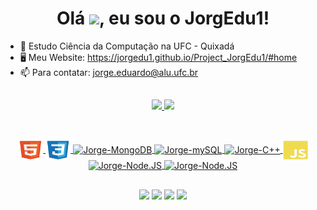 <h1 align="center"> Olá <img src="https://raw.githubusercontent.com/MartinHeinz/MartinHeinz/master/wave.gif" width="30">, eu sou o JorgEdu1!</h1>

- 🌱 Estudo Ciência da Computação na UFC - Quixadá
- 🖥️ Meu Website: https://jorgedu1.github.io/Project_JorgEdu1/#home
- 📫 Para contatar: jorge.eduardo@alu.ufc.br

 ##

<div align="center">
  <a href="https://github.com/JorgEdu1">
  <img height="130px" src="https://github-readme-stats.vercel.app/api?username=JorgEdu1&show_icons=true&theme=apprentice&include_all_commits=true&count_private=true"/>
  <img height="130px" src="https://github-readme-stats.vercel.app/api/top-langs/?username=JorgEdu1&layout=compact&langs_count=7&theme=apprentice"/>
</div>
  
   ##
  
  <div style="display: inline_block" align="center"><br>
  <img align="center" alt="Jorge-HTML" height="30" width="40" src="https://raw.githubusercontent.com/devicons/devicon/master/icons/html5/html5-original.svg">
  <img align="center" alt="Jorge-CSS" height="30" width="40" src="https://raw.githubusercontent.com/devicons/devicon/master/icons/css3/css3-original.svg">
  <img align="center" alt="Jorge-MongoDB" height="55" width="55" src="https://cdn.jsdelivr.net/gh/devicons/devicon/icons/mongodb/mongodb-original-wordmark.svg" />
  <img align="center" alt="Jorge-mySQL" height="40" width="50" src="https://cdn.jsdelivr.net/gh/devicons/devicon/icons/mysql/mysql-original-wordmark.svg" />
  <img align="center" alt="Jorge-C++" height="30" width="40" src="https://cdn.jsdelivr.net/gh/devicons/devicon/icons/cplusplus/cplusplus-original.svg" />
  <img align="center" alt="Jorge-Js" height="30" width="40" src="https://raw.githubusercontent.com/devicons/devicon/master/icons/javascript/javascript-plain.svg">
  <img align="center" alt="Jorge-Node.JS" height="55" width="55" src="https://cdn.jsdelivr.net/gh/devicons/devicon/icons/nodejs/nodejs-original-wordmark.svg" />
  <img align="center" alt="Jorge-Node.JS" height="55" width="55" src="https://cdn.jsdelivr.net/gh/devicons/devicon/icons/postgresql/postgresql-original-wordmark.svg" />
          
</div>
  
  ##
  
  <div align="center"> 
  <a style="a:hover{opacity: 0.9;}" href="https://instagram.com/jorge.sousacc" target="_blank"><img src="https://img.shields.io/badge/-Instagram-%23E4405F?style=for-the-badge&logo=instagram&logoColor=white" target="_blank"></a>
 <a href="https://discord.gg/JRG#4047" target="_blank"><img src="https://img.shields.io/badge/Discord-7289DA?style=for-the-badge&logo=discord&logoColor=white" target="_blank"></a> 
  <a href = "mailto:jorge.eduardo@alu.ufc.br"><img src="https://img.shields.io/badge/-Gmail-%23333?style=for-the-badge&logo=gmail&logoColor=white" target="_blank"></a>
  <a href="https://www.linkedin.com/in/jorge-eduardo-silva-sousa-353565227/" target="_blank"><img src="https://img.shields.io/badge/-LinkedIn-%230077B5?style=for-the-badge&logo=linkedin&logoColor=white" target="_blank"></a> 

</div>
  
